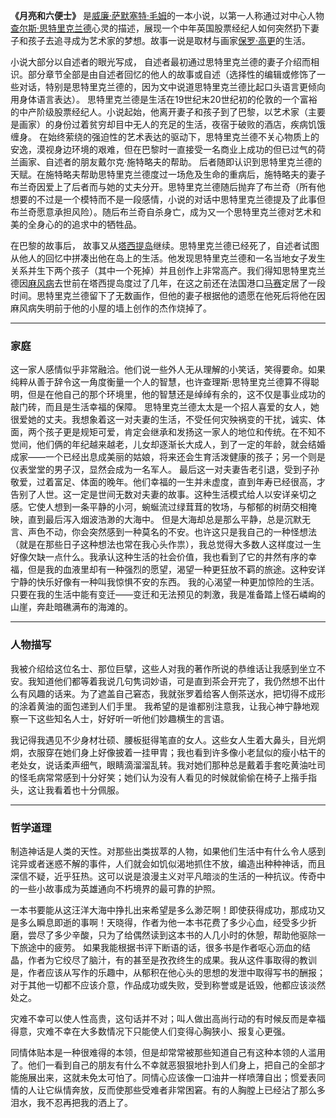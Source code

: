 **《月亮和六便士》** 是[威廉·萨默塞特·毛姆](https://zh.wikipedia.org/wiki/%E5%A8%81%E5%BB%89%C2%B7%E8%90%A8%E9%BB%98%E5%A1%9E%E7%89%B9%C2%B7%E6%AF%9B%E5%A7%86 "威廉·萨默塞特·毛姆")的一本小说，以第一人称通过对中心人物[查尔斯·思特里克兰德](https://zh.wikipedia.org/w/index.php?title=%E6%9F%A5%E7%88%BE%E6%96%AF%C2%B7%E6%80%9D%E7%89%B9%E9%87%8C%E5%85%8B%E8%98%AD%E5%BE%B7&action=edit&redlink=1 "查尔斯·思特里克兰德（页面不存在）")心灵的描述，展现一个中年英国股票经纪人如何突然扔下妻子和孩子去追寻成为艺术家的梦想。故事一说是取材与画家[保罗·高更](https://zh.wikipedia.org/wiki/%E4%BF%9D%E7%BE%85%C2%B7%E9%AB%98%E6%9B%B4 "保罗·高更")的生活。

小说大部分以自述者的眼光写成， 自述者最初通过思特里克兰德的妻子介绍而相识。部分章节全部是由自述者回忆的他人的故事或自述（选择性的编辑或修饰了一些对话，特别是思特里克兰德的，因为文中说道思特里克兰德比起口头语言更倾向用身体语言表达）。 思特里克兰德是生活在19世纪末20世纪初的伦敦的一个富裕的中产阶级股票经纪人。小说起始，他离开妻子和孩子到了巴黎，以艺术家（主要是画家）的身份过着贫穷却目中无人的充足的生活，夜宿于破败的酒店，疾病饥饿缠身。
在始终萦绕的强迫性的艺术表达的驱动下，思特里克兰德不关心物质上的安逸，漠视身边环境的艰难，但在巴黎时一直接受一名商业上成功的但已过气的荷兰画家、自述者的朋友戴尔克·施特略夫的帮助。
后者随即认识到思特里克兰德的天赋。在施特略夫帮助思特里克兰德度过一场危及生命的重病后，施特略夫的妻子布兰奇因爱上了后者而与她的丈夫分开。思特里克兰德随后抛弃了布兰奇（所有他想要的不过是一个模特而不是一段感情，小说的对话中思特里克兰德提及了此事但布兰奇愿意承担风险）。随后布兰奇自杀身亡，成为又一个思特里克兰德对艺术和美的全身心的的追求中的牺牲品。

在巴黎的故事后， 故事又从[塔西提岛](https://zh.wikipedia.org/wiki/%E5%A4%A7%E6%BA%AA%E5%9C%B0 "大溪地")继续。思特里克兰德已经死了，自述者试图从他人的回忆中拼凑出他在岛上的生活。他发现思特里克兰德和一名当地女子发生关系并生下两个孩子（其中一个死掉）并且创作上非常高产。我们得知思特里克兰德因[麻风病](https://zh.wikipedia.org/wiki/%E9%BA%BB%E9%A3%8E%E7%97%85 "麻风病")去世前在塔西提岛度过了几年，在这之前还在法国港口[马赛](https://zh.wikipedia.org/wiki/%E9%A9%AC%E8%B5%9B "马赛")定居了一段时间。思特里克兰德留下了无数画作，但他的妻子根据他的遗愿在他死后将他在因麻风病失明前于他的小屋的墙上创作的杰作烧掉了。

---
### 家庭
这一家人感情似乎非常融洽。他们说一些外人无从理解的小笑话，笑得要命。如果纯粹从善于辞令这一角度衡量一个人的智慧，也许查理斯·思特里克兰德算不得聪明，但是在他自己的那个环境里，他的智慧还是绰绰有余的，这不仅是事业成功的敲门砖，而且是生活幸福的保障。
思特里克兰德太太是一个招人喜爱的女人，她很爱她的丈夫。我想象着这一对夫妻的生活，不受任何灾殃祸变的干扰，诚实、体面，两个孩子更是规矩可爱，肯定会继承和发扬这一家人的地位和传统。在不知不觉间，他们俩的年纪越来越老，儿女却逐渐长大成人，到了一定的年龄，就会结婚成家——一个已经出息成美丽的姑娘，将来还会生育活泼健康的孩子；另一个则是仪表堂堂的男子汉，显然会成为一名军人。
最后这一对夫妻告老引退，受到子孙敬爱，过着富足、体面的晚年。他们幸福的一生并未虚度，直到年寿已经很高，才告别了人世。这一定是世间无数对夫妻的故事。这种生活模式给人以安详亲切之感。它使人想到一条平静的小河，蜿蜒流过绿茸茸的牧场，与郁郁的树荫交相掩映，直到最后泻入烟波浩渺的大海中。
但是大海却总是那么平静，总是沉默无言、声色不动，你会突然感到一种莫名的不安。也许这只是我自己的一种怪想法（就是在那些日子这种想法也常在我心头作祟），我总觉得大多数人这样度过一生好像欠缺一点什么。我承认这种生活的社会价值，我也看到了它的井然有序的幸福，但是我的血液里却有一种强烈的愿望，渴望一种更狂放不羁的旅途。这种安详宁静的快乐好像有一种叫我惊惧不安的东西。
我的心渴望一种更加惊险的生活。只要在我的生活中能有变迁——变迁和无法预见的刺激，我是准备踏上怪石嶙峋的山崖，奔赴暗礁满布的海滩的。

---
### 人物描写

我被介绍给这位名士、那位巨擘，这些人对我的著作所说的恭维话让我感到坐立不安。我知道他们都等着我说几句隽词妙语，可是直到茶会开完了，我仍然想不出什么有风趣的话来。为了遮盖自己窘态，我就张罗着给客人倒茶送水，把切得不成形的涂着黄油的面包递到人们手里。
我希望的是谁都别注意我，让我心神宁静地观察一下这些知名人士，好好听一听他们妙趣横生的言语。

我记得我遇见不少身材壮硕、腰板挺得笔直的女人。这些女人生着大鼻头，目光炯炯，衣服穿在她们身上好像披着一挂甲胄；我也看到许多像小老鼠似的瘦小枯干的老处女，说话柔声细气，眼睛滴溜溜乱转。我对她们那种总是戴着手套吃黄油吐司的怪毛病常常感到十分好笑；她们认为没有人看见的时候就偷偷在椅子上揩手指头，这让我看着也十分佩服。

---
### 哲学道理
制造神话是人类的天性。对那些出类拔萃的人物，如果他们生活中有什么令人感到诧异或者迷惑不解的事件，人们就会如饥似渴地抓住不放，编造出种种神话，而且深信不疑，近乎狂热。这可以说是浪漫主义对平凡暗淡的生活的一种抗议。传奇中的一些小故事成为英雄通向不朽境界的最可靠的护照。

一本书要能从这汪洋大海中挣扎出来希望是多么渺茫啊！即使获得成功，那成功又是多么瞬息即逝的事啊！天晓得，作者为他一本书花费了多少心血，经受多少折磨，尝尽了多少辛酸，只为了给偶然读到这本书的人几小时的休憩，帮助他驱除一下旅途中的疲劳。
如果我能根据书评下断语的话，很多书是作者呕心沥血的结晶，作者为它绞尽了脑汁，有的甚至是孜孜终生的成果。我从这件事取得的教训是，作者应该从写作的乐趣中，从郁积在他心头的思想的发泄中取得写书的酬报；对于其他一切都不应该介意，作品成功或失败，受到称誉或是诋毁，他都应该淡然处之。

灾难不幸可以使人性高贵，这句话并不对；叫人做出高尚行动的有时候反而是幸福得意，灾难不幸在大多数情况下只能使人们变得心胸狭小、报复心更强。

同情体贴本是一种很难得的本领，但是却常常被那些知道自己有这种本领的人滥用了。他们一看到自己的朋友有什么不幸就恶狠狠地扑到人们身上，把自己的全部才能施展出来，这就未免太可怕了。同情心应该像一口油井一样喷薄自出；惯爱表同情的人让它纵情奔放，反而使那些受难者非常困窘。有的人胸膛上已经沾了那么多泪水，我不忍再把我的洒上了。